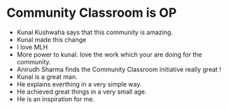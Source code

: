# Community Classroom is OP

- Kunal Kushwaha says that this community is amazing.
- Kunal made this change
- I love MLH
- More power to kunal. love the work which your are doing for the community.
- Anirudh Sharma finds the Community Classroom initiative really great !
- Kunal is a great man.
- He explains everthing in a very simple way.
- He achieved great things in a very small age.
- He is an inspiration for me.
